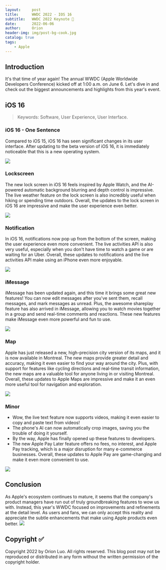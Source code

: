 ```yaml
---
layout:     post
title:      WWDC 2022 - IOS 16 
subtitle:   WWDC 2022 Keynote 📱
date:       2022-06-06
author:     Orion
header-img: img/post-bg-cook.jpg
catalog: true
tags:
    - Apple
---
```


## Introduction

It's that time of year again! The annual WWDC (Apple Worldwide Developers Conference) kicked off at 1:00 a.m. on June 6. Let's dive in and check out the biggest announcements and highlights from this year's event.

## iOS 16 
> Keywords: Software, User Experience, User Interface.

### iOS 16 - One Sentence

Compared to iOS 15, iOS 16 has seen significant changes in its user interface. After updating to the beta version of iOS 16, it is immediately noticeable that this is a new operating system.

![]([https://cdn.mos.cms.futurecdn.net/phnXCpvVGBj4xSM54ggno3-970-80.jpg.webp]())

### Lockscreen  

The new lock screen in iOS 16 feels inspired by Apple Watch, and the AI-powered automatic background blurring and depth control is impressive. 
The live weather feature on the lock screen is also incredibly useful when hiking or spending time outdoors. 
Overall, the updates to the lock screen in iOS 16 are impressive and make the user experience even better.

![](https://www.macworld.com/wp-content/uploads/2022/09/ios16-custom-lock-screen-1.jpg?quality=50&strip=all&w=1024)

### Notification

In iOS 16, notifications now pop up from the bottom of the screen, making the user experience even more convenient. 
The live activities API is also very useful, especially when you don't have time to watch a game or are waiting for an Uber. 
Overall, these updates to notifications and the live activities API make using an iPhone even more enjoyable.

![](https://www.macworld.com/wp-content/uploads/2022/08/ios16-notifications-lock-screen-1.jpg?quality=50&strip=all)

### iMessage

iMessage has been updated again, and this time it brings some great new features! 
You can now edit messages after you've sent them, recall messages, and mark messages as unread. Plus, the awesome shareplay feature has also arrived in iMessage, allowing you to watch movies together in a group and send real-time comments and reactions. These new features make iMessage even more powerful and fun to use.

![](https://media.idownloadblog.com/wp-content/uploads/2022/06/iOS-16-messages.jpg)


### Map
Apple has just released a new, high-precision city version of its maps, and it is now available in Montreal. 
The new maps provide greater detail and accuracy, making it even easier to find your way around the city. 
Plus, with support for features like cycling directions and real-time transit information, the new maps are a valuable tool for anyone living in or visiting Montreal. 
Overall, these updates to Apple Maps are impressive and make it an even more useful tool for navigation and exploration.

![](https://cdn.mos.cms.futurecdn.net/LtSVCnhN3tfbECVP5KsKNf-1200-80.png)

### Minor
- Wow, the live text feature now supports videos, making it even easier to copy and paste text from videos!
- The phone's AI can now automatically crop images, saving you the trouble of doing it yourself.
- By the way, Apple has finally opened up these features to developers.
- The new Apple Pay Later feature offers no fees, no interest, and Apple Pay tracking, which is a major disruption for many e-commerce businesses. Overall, these updates to Apple Pay are game-changing and make it even more convenient to use.

![](https://techcrunch.com/wp-content/uploads/2022/06/Apple-iOS-visual-lookup.jpg)


## Conclusion

As Apple's ecosystem continues to mature, it seems that the company's product managers have run out of truly groundbreaking features to wow us with. 
Instead, this year's WWDC focused on improvements and refinements at the detail level. 
As users and fans, we can only accept this reality and appreciate the subtle enhancements that make using Apple products even better.
![](https://www.apple.com/newsroom/images/product/iphone/standard/Apple-WWDC22-iOS16-3up-hero-220606.jpg.og.jpg?202212111143)



## Copyright ✅
Copyright 2022 by Orion Luo. All rights reserved. This blog post may not be reproduced or distributed in any form without the written permission of the copyright holder.


